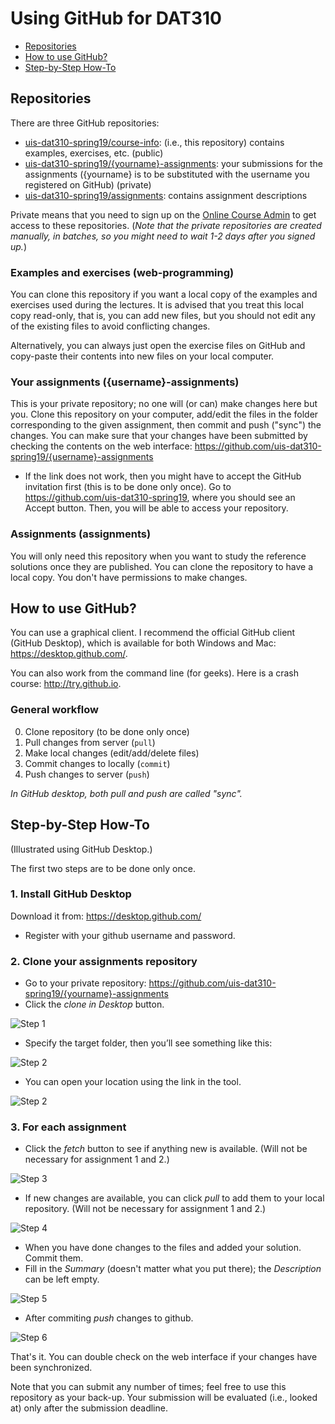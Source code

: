 # Using GitHub for DAT310

  * [Repositories](#repositories)
  * [How to use GitHub?](#how-to-use-github)
  * [Step-by-Step How-To](#step-by-step-how-to)

## Repositories

There are three GitHub repositories:

  * [uis-dat310-spring19/course-info](https://github.com/uis-dat310-spring19/course-info/): (i.e., this repository) contains examples, exercises, etc. (public)
  * [uis-dat310-spring19/{yourname}-assignments](https://github.com/uis-dat310-spring19/): your submissions for the assignments ({yourname} is to be substituted with the username you registered on GitHub) (private)
  * [uis-dat310-spring19/assignments](https://github.com/uis-dat310-spring19/assignments): contains assignment descriptions

Private means that you need to sign up on the [Online Course Admin](www2.ux.uis.no/~ljehl/dat310/) to get access to these repositories. (*Note that the private repositories are created manually, in batches, so you might need to wait 1-2 days after you signed up.*)


### Examples and exercises (web-programming)

You can clone this repository if you want a local copy of the examples and exercises used during the lectures. It is advised that you treat this local copy read-only, that is, you can add new files, but you should not edit any of the existing files to avoid conflicting changes.

Alternatively, you can always just open the exercise files on GitHub and copy-paste their contents into new files on your local computer.


### Your assignments ({username}-assignments)

This is your private repository; no one will (or can) make changes here but you. Clone this repository on your computer, add/edit the files in the folder corresponding to the given assignment, then commit and push ("sync") the changes. You can make sure that your changes have been submitted by checking the contents on the web interface:
https://github.com/uis-dat310-spring19/{username}-assignments

  * If the link does not work, then you might have to accept the GitHub invitation first (this is to be done only once). Go to https://github.com/uis-dat310-spring19, where you should see an Accept button. Then, you will be able to access your repository.


### Assignments (assignments)

You will only need this repository when you want to study the reference solutions once they are published. You can clone the repository to have a local copy. You don't have permissions to make changes.


## How to use GitHub?

You can use a graphical client. I recommend the official GitHub client (GitHub Desktop), which is available for both Windows and Mac: https://desktop.github.com/.

You can also work from the command line (for geeks). Here is a crash course: http://try.github.io.

### General workflow

  0. Clone repository (to be done only once)
  1. Pull changes from server (`pull`)
  2. Make local changes (edit/add/delete files)
  3. Commit changes to locally (`commit`)
  4. Push changes to server (`push`)

*In GitHub desktop, both pull and push are called "sync".*

## Step-by-Step How-To

(Illustrated using GitHub Desktop.)

The first two steps are to be done only once.

### 1. Install GitHub Desktop

Download it from: https://desktop.github.com/

* Register with your github username and password.

### 2. Clone your assignments repository

  * Go to your private repository: https://github.com/uis-dat310-spring19/{yourname}-assignments
  * Click the *clone in Desktop* button.

![Step 1](images/Github-CloneInDesktop.png)

  * Specify the target folder, then you’ll see something like this:

![Step 2](images/github-setLocation.png)

  * You can open your location using the link in the tool.

![Step 2](images/github-showRepo.png)

### 3. For each assignment


  * Click the *fetch* button to see if anything new is available. (Will not be necessary for assignment 1 and 2.)

![Step 3](images/github-fetch.png)

  * If new changes are available, you can click *pull* to add them to your local repository. (Will not be necessary for assignment 1 and 2.)

![Step 4](images/github-pull.png)

 * When you have done changes to the files and added your solution. Commit them.
 * Fill in the *Summary* (doesn't matter what you put there); the *Description* can be left empty.

![Step 5](images/github-commit.png)

 * After commiting *push* changes to github.

 ![Step 6](images/github-push.png)


That's it. You can double check on the web interface if your changes have been synchronized.

Note that you can submit any number of times; feel free to use this repository as your back-up. Your submission will be evaluated (i.e., looked at) only after the submission deadline.  
